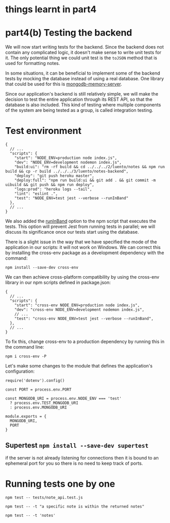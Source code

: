 # things learnt in part4

# part4(b) Testing the backend

We will now start writing tests for the backend. Since the backend does not contain any complicated logic, it doesn't make sense to write unit tests for it. The only potential thing we could unit test is the `toJSON` method that is used for formatting notes.

In some situations, it can be beneficial to implement some of the backend tests by mocking the database instead of using a real database. One library that could be used for this is [mongodb-memory-server](https://github.com/nodkz/mongodb-memory-server).

Since our application's backend is still relatively simple, we will make the decision to test the entire application through its REST API, so that the database is also included. This kind of testing where multiple components of the system are being tested as a group, is called integration testing.

# Test environment

```
{
  // ...
  "scripts": {
    "start": "NODE_ENV=production node index.js",
    "dev": "NODE_ENV=development nodemon index.js",
    "build:ui": "rm -rf build && cd ../../../2/luento/notes && npm run build && cp -r build ../../../3/luento/notes-backend",
    "deploy": "git push heroku master",
    "deploy:full": "npm run build:ui && git add . && git commit -m uibuild && git push && npm run deploy",
    "logs:prod": "heroku logs --tail",
    "lint": "eslint .",
    "test": "NODE_ENV=test jest --verbose --runInBand"
  },
  // ...
}
```

We also added the [runInBand](https://jestjs.io/docs/cli#--runinband) option to the npm script that executes the tests. This option will prevent Jest from running tests in parallel; we will discuss its significance once our tests start using the database.

There is a slight issue in the way that we have specified the mode of the application in our scripts: it will not work on Windows. We can correct this by installing the cross-env package as a development dependency with the command:

`npm install --save-dev cross-env`

We can then achieve cross-platform compatibility by using the cross-env library in our npm scripts defined in package.json:

```
{
  // ...
  "scripts": {
    "start": "cross-env NODE_ENV=production node index.js",
    "dev": "cross-env NODE_ENV=development nodemon index.js",
    // ...
    "test": "cross-env NODE_ENV=test jest --verbose --runInBand",
  },
  // ...
}
```

To fix this, change cross-env to a production dependency by running this in the command line:

`npm i cross-env -P`

Let's make some changes to the module that defines the application's configuration:

```
require('dotenv').config()

const PORT = process.env.PORT

const MONGODB_URI = process.env.NODE_ENV === 'test'
  ? process.env.TEST_MONGODB_URI
  : process.env.MONGODB_URI

module.exports = {
  MONGODB_URI,
  PORT
}
```

## Supertest `npm install --save-dev supertest`

if the server is not already listening for connections then it is bound to an ephemeral port for you so there is no need to keep track of ports.

# Running tests one by one

`npm test -- tests/note_api.test.js`

`npm test -- -t "a specific note is within the returned notes"`

`npm test -- -t 'notes'`
